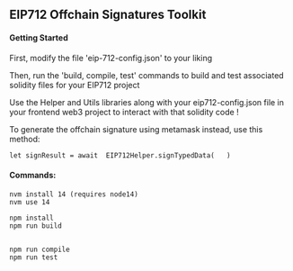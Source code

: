 ## EIP712 Offchain Signatures Toolkit 


#### Getting Started
First, modify the file 'eip-712-config.json' to your liking 


Then, run the 'build, compile, test' commands to build and test associated solidity files for your EIP712 project


Use the Helper and Utils libraries along with your eip712-config.json file in your frontend web3 project to interact with that solidity code ! 



To generate the offchain signature using metamask instead, use this method:

    let signResult = await  EIP712Helper.signTypedData(   )
     


#### Commands: 
    nvm install 14 (requires node14)
    nvm use 14

    npm install 
    npm run build 


    npm run compile 
    npm run test 
